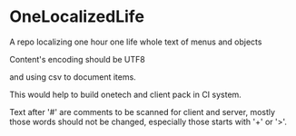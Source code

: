 # OneLocalizedLife
A repo localizing one hour one life whole text of menus and objects

Content's encoding should be UTF8

and using csv to document items.

This would help to build onetech and client pack in CI system.

Text after '#' are comments to be scanned for client and server, mostly those words should not be changed, especially those starts with '+' or '>'.
